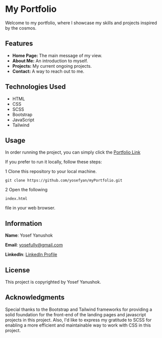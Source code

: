 # My Portfolio

Welcome to my portfolio, where I showcase my skills and projects inspired by the cosmos.

## Features

- **Home Page:** The main message of my view.
- **About Me:** An introduction to myself.
- **Projects:** My current ongoing projects.
- **Contact:** A way to reach out to me.

## Technologies Used

- HTML
- CSS
- SCSS
- Bootstrap
- JavaScript
- Tailwind

## Usage 

In order running the project, you can simply click the [Portfolio Link](yosefyan.github.io/myPortfolio) 

If you prefer to run it locally, follow these steps:


1 Clone this repository to your local machine.

    git clone https://github.com/yosefyan/myPortfolio.git

2 Open the following 

    index.html

file in your web browser.

## Information

**Name**: Yosef Yanushok

**Email**: yosefully@gmail.com

**LinkedIn**: [LinkedIn Profile](https://www.linkedin.com/in/yosef-yan-023225295)

## License

This project is copyrighted by Yosef Yanushok.

## Acknowledgments

Special thanks to the Bootstrap and Tailwind frameworks for providing a solid foundation for the front-end of the landing pages and javascript projects in this project.
Also, I'd like to express my gratitude to SCSS for enabling a more efficient and maintainable way to work with CSS in this project.
